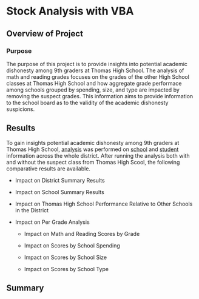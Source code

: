 # Stock Analysis with VBA

## Overview of Project

### Purpose

The purpose of this project is to provide insights into potential academic dishonesty among 9th graders at Thomas High School. The analysis of math and reading grades focuses on the grades of the other High School classes at Thomas High School and how aggregate grade performace among schools grouped by spending, size, and type are impacted by removing the suspect grades. This information aims to provide information to the school board as to the validity of the academic dishonesty suspicions.

## Results

To gain insights potential academic dishonesty among 9th graders at Thomas High School, [analysis](https://github.com/aricciardelli2/UCB-Projects/blob/main/school_district_analysis/PyCitySchools_Challenge.ipynb) was performed on [school](https://github.com/aricciardelli2/UCB-Projects/blob/main/school_district_analysis/resources/schools_complete.csv) and [student](https://github.com/aricciardelli2/UCB-Projects/blob/main/school_district_analysis/resources/students_complete.csv) information across the whole district. After running the analysis both with and without the suspect class from Thomas High Scool, the following comparative results are available.

* Impact on District Summary Results

* Impact on School Summary Results

* Impact on Thomas High School Performance Relative to Other Schools in the District

* Impact on Per Grade Analysis

  * Impact on Math and Reading Scores by Grade

  * Impact on Scores by School Spending

  * Impact on Scores by School Size

  * Impact on Scores by School Type


## Summary

